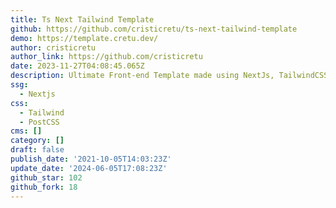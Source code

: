 ```yaml
---
title: Ts Next Tailwind Template
github: https://github.com/cristicretu/ts-next-tailwind-template
demo: https://template.cretu.dev/
author: cristicretu
author_link: https://github.com/cristicretu
date: 2023-11-27T04:08:45.065Z
description: Ultimate Front-end Template made using NextJs, TailwindCSS, and Typescript
ssg:
  - Nextjs
css:
  - Tailwind
  - PostCSS
cms: []
category: []
draft: false
publish_date: '2021-10-05T14:03:23Z'
update_date: '2024-06-05T17:08:23Z'
github_star: 102
github_fork: 18
---
```


